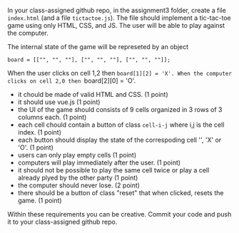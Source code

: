 In your class-assigned github repo, in the assignment3 folder, create a file `index.html` (and a file `tictactoe.js`). The file should implement a tic-tac-toe game using only HTML, CSS, and JS. The user will be able to play against the computer.

The internal state of the game will be represeted by an object
```
board = [["", "", ""], ["", "", ""], ["", "", ""]];
```
When the user clicks on cell 1,2 then `board[1][2] = 'X'.
When the computer clicks on cell 2,0 then `board[2][0] = 'O'.

- it chould be made of valid HTML and CSS. (1 point)
- it should use vue.js (1 point)
- the UI of the game should consists of 9 cells organized in 3 rows of 3 columns each. (1 point)
- each cell chould contain a button of class `cell-i-j` where i,j is the cell index. (1 point)
- each button should display the state of the correspoding cell '', 'X' or 'O'. (1 point)
- users can only play empty cells (1 point)
- computers will play immediately after the user. (1 point)
- it should not be possible to play the same cell twice or play a cell already plyed by the other party (1 point)
- the computer should never lose. (2 point)
- there should be a button of class "reset" that when clicked, resets the game. (1 point)


Within these requirements you can be creative.
Commit your code and push it to your class-assigned github repo.
